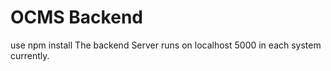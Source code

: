#  OCMS Backend

use npm install
The backend Server runs on localhost 5000 in each system currently.
